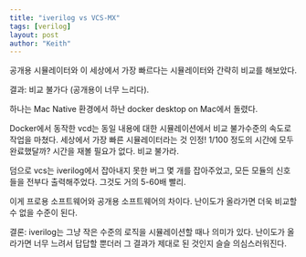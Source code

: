 ```yaml
---
title: "iverilog vs VCS-MX"
tags: [verilog]
layout: post
author: "Keith"
---
```


공개용 시뮬레이터와 이 세상에서 가장 빠르다는 시뮬레이터와 간략히 비교를 해보았다.

결과: 비교 불가다 (공개용이 너무 느리다).

하나는 Mac Native 환경에서 하난 docker desktop on Mac에서 돌렸다.

Docker에서 동작한 vcd는 동일 내용에 대한 시뮬레이션에서 비교 불가수준의 속도로 작업을 마쳤다. 세상에서 가장 빠른 시뮬레이터라는 것 인정! 1/100 정도의 시간에 모두 완료했달까? 시간을 재볼 필요가 없다. 비교 불가라.

덤으로 vcs는 iverilog에서 잡아내지 못한 버그 몇 개를 잡아주었고, 모든 모듈의 신호들을 전부다 출력해주었다. 그것도 거의 5-60배 빨리.

이게 프로용 소프트웨어와 공개용 소프트웨어의 차이다. 난이도가 올라가면 더욱 비교할 수 없을 수준이 된다.

결론: iverilog는 그냥 작은 수준의 로직을 시뮬레이션할 때나 의미가 있다. 난이도가 올라가면 너무 느려서 답답할 뿐더러 그 결과가 제대로 된 것인지 슬슬 의심스러워진다. 